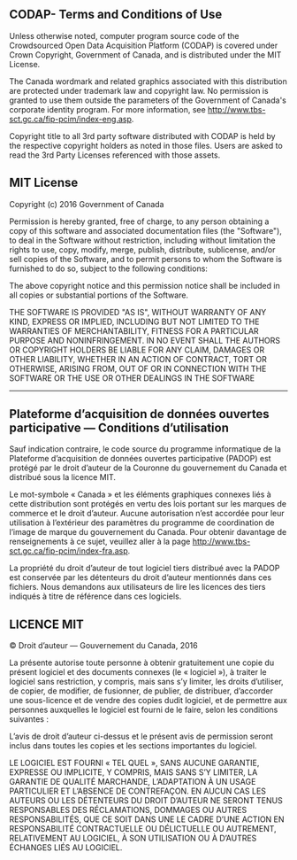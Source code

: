 ## CODAP- Terms and Conditions of Use

Unless otherwise noted, computer program source code of the Crowdsourced Open Data Acquisition Platform (CODAP) is covered under Crown Copyright, Government of Canada, and is distributed under the MIT License.

The Canada wordmark and related graphics associated with this distribution are protected under trademark law and copyright law. No permission is granted to use them outside the parameters of the Government of Canada's corporate identity program. For more information, see http://www.tbs-sct.gc.ca/fip-pcim/index-eng.asp.

Copyright title to all 3rd party software distributed with CODAP is held by the respective copyright holders as noted in those files. Users are asked to read the 3rd Party Licenses referenced with those assets.

## MIT License

Copyright (c) 2016 Government of Canada

Permission is hereby granted, free of charge, to any person obtaining a copy of this software and associated documentation files (the "Software"), to deal in the Software without restriction, including without limitation the rights to use, copy, modify, merge, publish, distribute, sublicense, and/or sell copies of the Software, and to permit persons to whom the Software is furnished to do so, subject to the following conditions:

The above copyright notice and this permission notice shall be included in all copies or substantial portions of the Software.

THE SOFTWARE IS PROVIDED "AS IS", WITHOUT WARRANTY OF ANY KIND, EXPRESS OR IMPLIED, INCLUDING BUT NOT LIMITED TO THE WARRANTIES OF MERCHANTABILITY, FITNESS FOR A PARTICULAR PURPOSE AND NONINFRINGEMENT. IN NO EVENT SHALL THE AUTHORS OR COPYRIGHT HOLDERS BE LIABLE FOR ANY CLAIM, DAMAGES OR OTHER LIABILITY, WHETHER IN AN ACTION OF CONTRACT, TORT OR OTHERWISE, ARISING FROM, OUT OF OR IN CONNECTION WITH THE SOFTWARE OR THE USE OR OTHER DEALINGS IN THE SOFTWARE

--------------------------------------------------------------------------------------------------------------------------------------

## Plateforme d’acquisition de données ouvertes participative — Conditions d’utilisation

Sauf indication contraire, le code source du programme informatique de la Plateforme d’acquisition de données ouvertes participative (PADOP) est protégé par le droit d’auteur de la Couronne du gouvernement du Canada et distribué sous la licence MIT.

Le mot-symbole « Canada » et les éléments graphiques connexes liés à cette distribution sont protégés en vertu des lois portant sur les marques de commerce et le droit d’auteur. Aucune autorisation n’est accordée pour leur utilisation à l’extérieur des paramètres du programme de coordination de l’image de marque du gouvernement du Canada. Pour obtenir davantage de renseignements à ce sujet, veuillez aller à la page http://www.tbs-sct.gc.ca/fip-pcim/index-fra.asp.

La propriété du droit d’auteur de tout logiciel tiers distribué avec la PADOP est conservée par les détenteurs du droit d’auteur mentionnés dans ces fichiers. Nous demandons aux utilisateurs de lire les licences des tiers indiqués à titre de référence dans ces logiciels.

## LICENCE MIT

© Droit d’auteur — Gouvernement du Canada, 2016

La présente autorise toute personne à obtenir gratuitement une copie du présent logiciel et des documents connexes (le « logiciel »), à traiter le logiciel sans restriction, y compris, mais sans s’y limiter, les droits d’utiliser, de copier, de modifier, de fusionner, de publier, de distribuer, d’accorder une sous-licence et de vendre des copies dudit logiciel, et de permettre aux personnes auxquelles le logiciel est fourni de le faire, selon les conditions suivantes :

L’avis de droit d’auteur ci-dessus et le présent avis de permission seront inclus dans toutes les copies et les sections importantes du logiciel.

LE LOGICIEL EST FOURNI « TEL QUEL », SANS AUCUNE GARANTIE, EXPRESSE OU IMPLICITE, Y COMPRIS, MAIS SANS S’Y LIMITER, LA GARANTIE DE QUALITÉ MARCHANDE, L’ADAPTATION À UN USAGE PARTICULIER ET L’ABSENCE DE CONTREFAÇON. EN AUCUN CAS LES AUTEURS OU LES DÉTENTEURS DU DROIT D’AUTEUR NE SERONT TENUS RESPONSABLES DES RÉCLAMATIONS, DOMMAGES OU AUTRES RESPONSABILITÉS, QUE CE SOIT DANS UNE LE CADRE D’UNE ACTION EN RESPONSABILITÉ CONTRACTUELLE OU DÉLICTUELLE OU AUTREMENT, RELATIVEMENT AU LOGICIEL, À SON UTILISATION OU À D’AUTRES ÉCHANGES LIÉS AU LOGICIEL.
